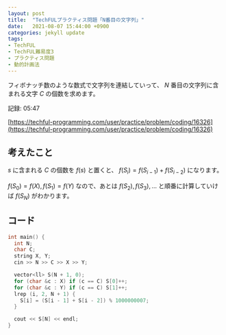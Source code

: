 ```yaml
---
layout: post
title:  "TechFULプラクティス問題「N番目の文字列」"
date:   2021-08-07 15:44:00 +0900
categories: jekyll update
tags:
- TechFUL
- TechFUL難易度3
- プラクティス問題
- 動的計画法
---
```


フィボナッチ数のような数式で文字列を連結していって、 $N$ 番目の文字列に含まれる文字 $C$ の個数を求めます。

記録: 05:47

[https://techful-programming.com/user/practice/problem/coding/16326](https://techful-programming.com/user/practice/problem/coding/16326)

## 考えたこと

$s$ に含まれる $C$ の個数を $f(s)$ と置くと、 $f(S_i) = f(S_{i - 1}) + f(S_{i - 2})$ になります。

$f(S_0) = f(X), f(S_1) = f(Y)$ なので、あとは $f(S_2), f(S_3), \ldots$ と順番に計算していけば $f(S_N)$ がわかります。

## コード

```c++
int main() {
  int N;
  char C;
  string X, Y;
  cin >> N >> C >> X >> Y;

  vector<ll> S(N + 1, 0);
  for (char &c : X) if (c == C) S[0]++;
  for (char &c : Y) if (c == C) S[1]++;
  lrep (i, 2, N + 1) {
    S[i] = (S[i - 1] + S[i - 2]) % 1000000007;
  }

  cout << S[N] << endl;
}
```